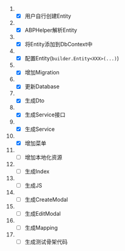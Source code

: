 1. - [x] 用户自行创建Entity
1. - [x] ABPHelper解析Entity
1. - [x] 将Entity添加到DbContext中
1. - [x] 配置Entity(`builder.Entity<XXX>(...)`)
1. - [x] 增加Migration
1. - [x] 更新Database
1. - [x] 生成Dto
1. - [x] 生成Service接口
1. - [x] 生成Service
1. - [x] 增加菜单
1. - [ ] 增加本地化资源
1. - [ ] 生成Index
1. - [ ] 生成JS
1. - [ ] 生成CreateModal
1. - [ ] 生成EditModal
1. - [ ] 生成Mapping
1. - [ ] 生成测试骨架代码